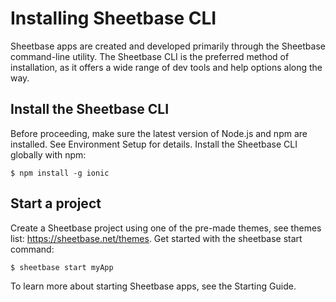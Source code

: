 # Installing Sheetbase CLI

Sheetbase apps are created and developed primarily through the Sheetbase command-line utility. The Sheetbase CLI is the preferred method of installation, as it offers a wide range of dev tools and help options along the way.

## Install the Sheetbase CLI

Before proceeding, make sure the latest version of Node.js and npm are installed. See Environment Setup for details. Install the Sheetbase CLI globally with npm:

`$ npm install -g ionic`

## Start a project

Create a Sheetbase project using one of the pre-made themes, see themes list: <https://sheetbase.net/themes>. Get started with the sheetbase start command:

`$ sheetbase start myApp`

To learn more about starting Sheetbase apps, see the Starting Guide.